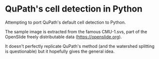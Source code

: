 # QuPath's cell detection in Python

Attempting to port QuPath's default cell detection to Python.

The sample image is extracted from the famous CMU-1.svs, part of the OpenSlide freely distributable data (https://openslide.org).

It doesn't perfectly replicate QuPath's method (and the watershed splitting is questionable) but it hopefully gives the general idea.